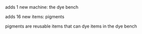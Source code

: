 adds 1 new machine: the dye bench

adds 16 new items: pigments


pigments are reusable items that can dye items in the dye bench
